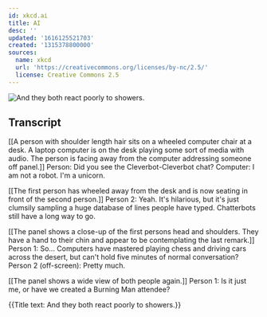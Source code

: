 ```yaml
---
id: xkcd.ai
title: AI
desc: ''
updated: '1616125521703'
created: '1315378800000'
sources:
  name: xkcd
  url: 'https://creativecommons.org/licenses/by-nc/2.5/'
  license: Creative Commons 2.5
---
```

![And they both react poorly to showers.](https://imgs.xkcd.com/comics/ai.png)

## Transcript
[[A person with shoulder length hair sits on a wheeled computer chair at a desk. A laptop computer is on the desk playing some sort of media with audio. The person is facing away from the computer addressing someone off panel.]]
Person: Did you see the Cleverbot-Cleverbot chat?
Computer: I am not a robot. I'm a unicorn.

[[The first person has wheeled away from the desk and is now seating in front of the second person.]]
Person 2: Yeah. It's hilarious, but it's just clumsily sampling a huge database of lines people have typed. Chatterbots still have a long way to go.

[[The panel shows a close-up of the first persons head and shoulders. They have a hand to their chin and appear to be contemplating the last remark.]]
Person 1: So... Computers have mastered playing chess and driving cars across the desert, but can't hold five minutes of normal conversation?
Person 2 (off-screen): Pretty much.

[[The panel shows a wide view of both people again.]]
Person 1: Is it just me, or have we created a Burning Man attendee?

{{Title text: And they both react poorly to showers.}}

